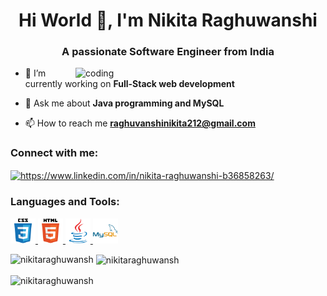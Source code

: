 <h1 align="center">Hi World 👋,  I'm Nikita Raghuwanshi</h1>
<h3 align="center">A passionate Software Engineer from India</h3>
<img align="right" alt="coding" width="400" src="https://media.giphy.com/media/v1.Y2lkPTc5MGI3NjExeXhwdWI4NDB0bGF4NzhuYW4xa243ZXdmcm5qMGkxa3E0MzVubW52NCZlcD12MV9naWZzX3NlYXJjaCZjdD1n/BferOKonYOspm28AiB/giphy.gif">

- 🔭 I’m currently working on **Full-Stack web development**

- 💬 Ask me about **Java programming and MySQL**

- 📫 How to reach me **raghuvanshinikita212@gmail.com**

<h3 align="left">Connect with me:</h3>
<p align="left">
<a href="https://linkedin.com/in/https://www.linkedin.com/in/nikita-raghuwanshi-b36858263/" target="blank"><img align="center" src="https://raw.githubusercontent.com/rahuldkjain/github-profile-readme-generator/master/src/images/icons/Social/linked-in-alt.svg" alt="https://www.linkedin.com/in/nikita-raghuwanshi-b36858263/" height="30" width="40" /></a>
</p>

<h3 align="left">Languages and Tools:</h3>
<p align="left"> <a href="https://www.w3schools.com/css/" target="_blank" rel="noreferrer"> <img src="https://raw.githubusercontent.com/devicons/devicon/master/icons/css3/css3-original-wordmark.svg" alt="css3" width="40" height="40"/> </a> <a href="https://www.w3.org/html/" target="_blank" rel="noreferrer"> <img src="https://raw.githubusercontent.com/devicons/devicon/master/icons/html5/html5-original-wordmark.svg" alt="html5" width="40" height="40"/> </a> <a href="https://www.java.com" target="_blank" rel="noreferrer"> <img src="https://raw.githubusercontent.com/devicons/devicon/master/icons/java/java-original.svg" alt="java" width="40" height="40"/> </a> <a href="https://www.mysql.com/" target="_blank" rel="noreferrer"> <img src="https://raw.githubusercontent.com/devicons/devicon/master/icons/mysql/mysql-original-wordmark.svg" alt="mysql" width="40" height="40"/> </a> </p>

<p><img align="left" src="https://github-readme-stats.vercel.app/api/top-langs?username=nikitaraghuwansh&show_icons=true&locale=en&layout=compact" alt="nikitaraghuwansh" /></p>

<p>&nbsp;<img align="center" src="https://github-readme-stats.vercel.app/api?username=nikitaraghuwansh&show_icons=true&locale=en" alt="nikitaraghuwansh" /></p>

<p><img align="center" src="https://github-readme-streak-stats.herokuapp.com/?user=nikitaraghuwansh&" alt="nikitaraghuwansh" /></p>
